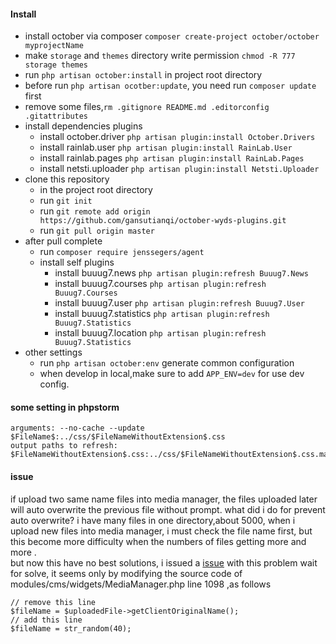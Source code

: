 #### Install
+ install october via composer `composer create-project october/october myprojectName`
+ make `storage` and `themes` directory write permission `chmod -R 777 storage themes`
+ run `php artisan october:install` in project root directory
+ before run `php artisan ocotber:update`, you need run `composer update` first
+ remove some files,`rm .gitignore README.md .editorconfig .gitattributes`
+ install dependencies plugins
    - install october.driver `php artisan plugin:install October.Drivers`
    - install rainlab.user `php artisan plugin:install RainLab.User`
    - install rainlab.pages `php artisan plugin:install RainLab.Pages`
    - install netsti.uploader `php artisan plugin:install Netsti.Uploader`
+ clone this repository
    - in the project root directory
    - run `git init`
    - run `git remote add origin https://github.com/gansutianqi/october-wyds-plugins.git`
    - run `git pull origin master`
+ after pull complete
    + run `composer require jenssegers/agent`
    + install self plugins    
        - install buuug7.news `php artisan plugin:refresh Buuug7.News`
        - install buuug7.courses `php artisan plugin:refresh Buuug7.Courses`
        - install buuug7.user `php artisan plugin:refresh Buuug7.User`
        - install buuug7.statistics `php artisan plugin:refresh Buuug7.Statistics`
        - install buuug7.location `php artisan plugin:refresh Buuug7.Statistics`
+ other settings
    - run `php artisan october:env` generate common configuration
    - when develop in local,make sure to add `APP_ENV=dev` for use dev config.

#### some setting in phpstorm
```
arguments: --no-cache --update $FileName$:../css/$FileNameWithoutExtension$.css
output paths to refresh: $FileNameWithoutExtension$.css:../css/$FileNameWithoutExtension$.css.map
```

#### issue
if upload two same name files into media manager, the files uploaded later will auto overwrite the previous file without prompt. what did i do for prevent auto overwrite? i have many files in one directory,about 5000, when i upload new files into media manager, i must check the file name first, but this become more difficulty when the numbers of files getting more and more .  
 but now this have no best solutions, i issued a [issue]() with this problem wait for solve, it seems only by modifying the source code of modules/cms/widgets/MediaManager.php line 1098 ,as follows
 ```
 // remove this line
$fileName = $uploadedFile->getClientOriginalName();
// add this line 
$fileName = str_random(40);
 ```